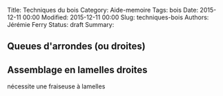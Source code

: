 Title: Techniques du bois
Category: Aide-memoire
Tags: bois
Date: 2015-12-11 00:00
Modified: 2015-12-11 00:00
Slug: techniques-bois
Authors: Jérémie Ferry
Status: draft
Summary:

## Queues d'arrondes (ou droites)

## Assemblage en lamelles droites

nécessite une fraiseuse à lamelles

